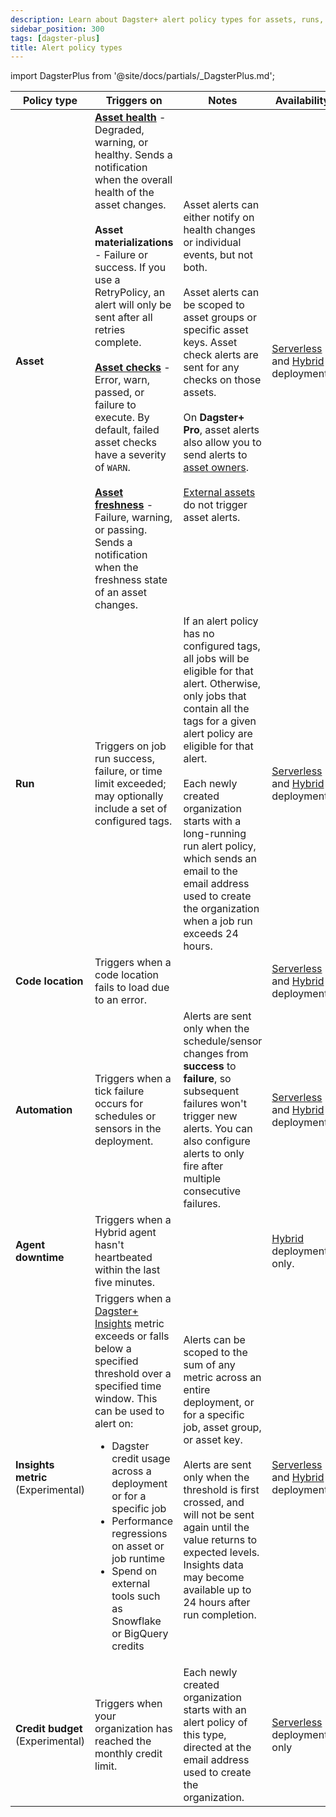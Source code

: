 ```yaml
---
description: Learn about Dagster+ alert policy types for assets, runs, code locations, automation, agent downtime, insights, and credit budget limits.
sidebar_position: 300
tags: [dagster-plus]
title: Alert policy types
---
```


import DagsterPlus from '@site/docs/partials/\_DagsterPlus.md';

<DagsterPlus />

| Policy type                        | Triggers on                                                                                                                                                                                                                                                                                                                                                                                                                                                                                                                                                                                                                                                                                  | Notes                                                                                                                                                                                                                                                                                                                                                                                                                                                                       | Availability                                                                                                |
| ---------------------------------- | -------------------------------------------------------------------------------------------------------------------------------------------------------------------------------------------------------------------------------------------------------------------------------------------------------------------------------------------------------------------------------------------------------------------------------------------------------------------------------------------------------------------------------------------------------------------------------------------------------------------------------------------------------------------------------------------- | --------------------------------------------------------------------------------------------------------------------------------------------------------------------------------------------------------------------------------------------------------------------------------------------------------------------------------------------------------------------------------------------------------------------------------------------------------------------------- | ----------------------------------------------------------------------------------------------------------- |
| **Asset**                          | **[Asset health](/guides/labs/observability-update/alerts#health-alerts)** - Degraded, warning, or healthy. Sends a notification when the overall health of the asset changes.<br /><br />**Asset materializations** - Failure or success. If you use a RetryPolicy, an alert will only be sent after all retries complete.<br /><br />**[Asset checks](/guides/test/asset-checks)** - Error, warn, passed, or failure to execute. By default, failed asset checks have a severity of `WARN`.<br /><br />**[Asset freshness](/guides/labs/observability-update/alerts#freshness-alerts)** - Failure, warning, or passing. Sends a notification when the freshness state of an asset changes. | Asset alerts can either notify on health changes or individual events, but not both.<br /><br />Asset alerts can be scoped to asset groups or specific asset keys. Asset check alerts are sent for any checks on those assets.<br /><br />On **Dagster+ Pro**, asset alerts also allow you to send alerts to [asset owners](/guides/build/assets/metadata-and-tags#owners).<br /><br />[External assets](/guides/build/assets/external-assets) do not trigger asset alerts. | [Serverless](/deployment/dagster-plus/serverless) and [Hybrid](/deployment/dagster-plus/hybrid) deployments |
| **Run**                            | Triggers on job run success, failure, or time limit exceeded; may optionally include a set of configured tags.                                                                                                                                                                                                                                                                                                                                                                                                                                                                                                                                                                               | If an alert policy has no configured tags, all jobs will be eligible for that alert. Otherwise, only jobs that contain all the tags for a given alert policy are eligible for that alert.<br /><br />Each newly created organization starts with a long-running run alert policy, which sends an email to the email address used to create the organization when a job run exceeds 24 hours.                                                                                | [Serverless](/deployment/dagster-plus/serverless) and [Hybrid](/deployment/dagster-plus/hybrid) deployments |
| **Code location**                  | Triggers when a code location fails to load due to an error.                                                                                                                                                                                                                                                                                                                                                                                                                                                                                                                                                                                                                                 |                                                                                                                                                                                                                                                                                                                                                                                                                                                                             | [Serverless](/deployment/dagster-plus/serverless) and [Hybrid](/deployment/dagster-plus/hybrid) deployments |
| **Automation**                     | Triggers when a tick failure occurs for schedules or sensors in the deployment.                                                                                                                                                                                                                                                                                                                                                                                                                                                                                                                                                                                                              | Alerts are sent only when the schedule/sensor changes from **success** to **failure**, so subsequent failures won't trigger new alerts. You can also configure alerts to only fire after multiple consecutive failures.                                                                                                                                                                                                                                                     | [Serverless](/deployment/dagster-plus/serverless) and [Hybrid](/deployment/dagster-plus/hybrid) deployments |
| **Agent downtime**                 | Triggers when a Hybrid agent hasn't heartbeated within the last five minutes.                                                                                                                                                                                                                                                                                                                                                                                                                                                                                                                                                                                                                |                                                                                                                                                                                                                                                                                                                                                                                                                                                                             | [Hybrid](/deployment/dagster-plus/hybrid) deployments only.                                                 |
| **Insights metric** (Experimental) | Triggers when a [Dagster+ Insights](/guides/monitor/insights) metric exceeds or falls below a specified threshold over a specified time window. This can be used to alert on:<ul><li>Dagster credit usage across a deployment or for a specific job</li><li>Performance regressions on asset or job runtime</li><li>Spend on external tools such as Snowflake or BigQuery credits</li></ul>                                                                                                                                                                                                                                                                                                  | Alerts can be scoped to the sum of any metric across an entire deployment, or for a specific job, asset group, or asset key.<br /><br />Alerts are sent only when the threshold is first crossed, and will not be sent again until the value returns to expected levels. Insights data may become available up to 24 hours after run completion.                                                                                                                            | [Serverless](/deployment/dagster-plus/serverless) and [Hybrid](/deployment/dagster-plus/hybrid) deployments |
| **Credit budget** (Experimental)   | Triggers when your organization has reached the monthly credit limit.                                                                                                                                                                                                                                                                                                                                                                                                                                                                                                                                                                                                                        | Each newly created organization starts with an alert policy of this type, directed at the email address used to create the organization.                                                                                                                                                                                                                                                                                                                                    | [Serverless](/deployment/dagster-plus/serverless) deployments only                                          |
